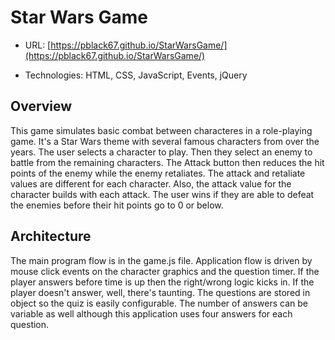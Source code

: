 # Star Wars Game

* URL: [https://pblack67.github.io/StarWarsGame/](https://pblack67.github.io/StarWarsGame/)

* Technologies: HTML, CSS, JavaScript, Events, jQuery

## Overview

This game simulates basic combat between characteres in a role-playing game. It's a Star Wars theme with several famous characters from over the years. The user selects a character to play. Then they select an enemy to battle from the remaining characters. The Attack button then reduces the hit points of the enemy while the enemy retaliates. The attack and retaliate values are different for each character. Also, the attack value for the character builds with each attack. The user wins if they are able to defeat the enemies before their hit points go to 0 or below.

## Architecture

The main program flow is in the game.js file. Application flow is driven by mouse click events on the character graphics and the question timer. If the player answers before time is up then the right/wrong logic kicks in. If the player doesn't answer, well, there's taunting. The questions are stored in object so the quiz is easily configurable. The number of answers can be variable as well although this application uses four answers for each question.